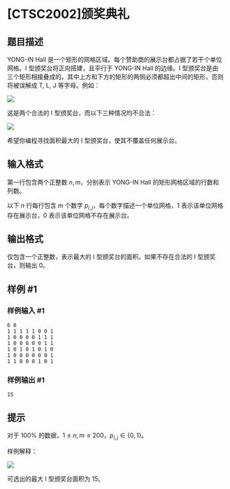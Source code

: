 # [CTSC2002]颁奖典礼

## 题目描述

YONG-IN Hall 是一个矩形的网格区域。每个赞助商的展示台都占据了若干个单位网格。$\text{I}$ 型颁奖台将正向搭建，且平行于 YONG-IN Hall 的边缘。$\text{I}$ 型颁奖台是由三个矩形相接叠成的，其中上方和下方的矩形的两侧必须都超出中间的矩形，否则将被误解成 $\text{T, L, J}$ 等字母。例如：  

![](https://cdn.luogu.com.cn/upload/image_hosting/lxije1kr.png)

这是两个合法的 $\text{I}$ 型颁奖台，而以下三种情况均不合法： 

![](https://cdn.luogu.com.cn/upload/image_hosting/4sekuxrx.png)

希望你编程寻找面积最大的 $\text{I}$ 型颁奖台，使其不覆盖任何展示台。

## 输入格式

第一行包含两个正整数 $n,\,m$，分别表示 YONG-IN Hall 的矩形网格区域的行数和列数。

以下 $n$ 行每行包含 $m$ 个数字 $p_{i,\,j}$，每个数字描述一个单位网格，$1$ 表示该单位网格存在展示台，$0$ 表示该单位网格不存在展示台。

## 输出格式

仅包含一个正整数，表示最大的 $\text{I}$ 型颁奖台的面积。如果不存在合法的 $\text{I}$ 型颁奖台，则输出 $0$。

## 样例 #1

### 样例输入 #1
```
6 8
1 1 1 1 1 0 0 1
1 0 0 0 0 1 1 1
1 0 0 0 0 0 1 1
1 0 1 0 1 0 1 0
1 0 0 0 0 0 0 1
1 1 0 0 0 1 0 1
```

### 样例输出 #1

```
15
```

## 提示

对于 $100\%$ 的数据，$1 \leq n,\,m \leq 200$，$p_{i,\,j} \in \{0,\,1\}$。

样例解释：

![](https://cdn.luogu.com.cn/upload/image_hosting/9zaz0leo.png)

可选出的最大 $\text{I}$ 型颁奖台面积为 $15$。
